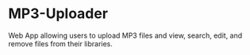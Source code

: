 # MP3-Uploader
Web App allowing users to upload MP3 files and view, search, edit, and remove files from their libraries.
